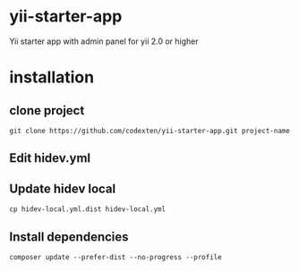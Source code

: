 # yii-starter-app
Yii starter app with admin panel for yii 2.0 or higher

# installation

## clone project

```
git clone https://github.com/codexten/yii-starter-app.git project-name

```

## Edit hidev.yml

## Update hidev local

```
cp hidev-local.yml.dist hidev-local.yml
```

## Install dependencies

```
composer update --prefer-dist --no-progress --profile

```